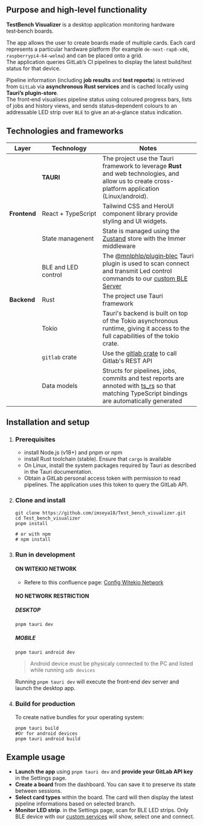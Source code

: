 ## Purpose and high‑level functionality

**TestBench Visualizer** is a desktop application monitoring hardware test‑bench boards.

The app allows the user to create boards made of multiple cards. Each card represents a particular hardware platform (for example `de‑next‑rap8‑x86`, `raspberrypi4-64-welma`) and can be placed onto a grid.
<br>The application queries GitLab’s CI pipelines to display the latest build/test status for that device. 

Pipeline information (including **job results** and **test reports**) is retrieved from `GitLab` via **asynchronous Rust services** and is cached locally using **Tauri’s plugin‑store**.
<br>The front‑end visualises pipeline status using coloured progress bars, lists of jobs and history views, and sends status‑dependent colours to an addressable LED strip over `BLE` to give an at‑a‑glance status indication.



## Technologies and frameworks 
| Layer | Technology | Notes |
|-------|------|---------|
||**TAURI**| The project use the Tauri framework to leverage **Rust** and web technologies, and allow us to create cross-platform application (Linux/android).|
| **Frontend**    | React + TypeScript | Tailwind CSS and HeroUI component library provide styling and UI widgets. |
|  | State managenent | State is managed using the [Zustand](https://github.com/pmndrs/zustand) store with the Immer middleware|
|    | BLE and LED control | The [@mnlphlp/plugin‑blec](https://github.com/MnlPhlp/tauri-plugin-blec) Tauri plugin is used to scan connect and transmit Led control commands to our [custom BLE Server](https://github.com/imseya18/ESP32_BLE_Server) |
| **Backend** | Rust | The project use Tauri framework|
||Tokio|Tauri's backend is built on top of the Tokio asynchronous runtime, giving it access to the full capabilities of the tokio crate.|
| | `gitlab` crate | Use the [gitlab crate](https://crates.io/crates/gitlab/) to call Gitlab's REST API|
||Data models|Structs for pipelines, jobs, commits and test reports are annoted with [ts_rs](https://crates.io/crates/ts-rs) so that matching TypeScript bindings are automatically generated|

## Installation and setup

1. ### Prerequisites
    - install Node.js (v18+) and pnpm or npm
    - install Rust toolchain (stable). Ensure that `cargo` is available
    - On Linux, install the system packages required by Tauri as described in the Tauri documentation.
    - Obtain a GitLab personal access token with permission to read pipelines. The application uses this token to query the GitLab API.
2. ### Clone and install
    ```
    git clone https://github.com/imseya18/Test_bench_visualizer.git
    cd Test_bench_visualizer
    pnpm install

    # or with npm
    # npm install
3. ### Run in development
    #### ON WITEKIO NETWORK
    - Refere to this confluence page: [Config Witekio Network](https://adeneo-embedded.atlassian.net/wiki/spaces/BIST22/pages/4722491527/Mobile+Config+Witekio+Network)
    #### NO NETWORK RESTRICTION
    ##### DESKTOP
        
    ```
    pnpm tauri dev
    ```
    ##### MOBILE
    ```
    pnpm tauri android dev
    ```
    > Android device must be physicaly connected to the PC and listed while running `adb devices`
    
    Running `pnpm tauri dev` will execute the front‑end dev server and launch the desktop app.
4. ### Build for production
    To create native bundles for your operating system:
    ```
    pnpm tauri build
    #Or for android devices
    pnpm tauri android build
    ```

## Example usage

- **Launch the app** using `pnpm tauri dev` and **provide your GitLab API key** in the Settings page. 
- **Create a board** from the dashboard. You can save it to preserve its state between sessions. 
- **Select card types** within the board. The card will then display the latest pipeline informations based on selected branch.
- **Monitor LED strip**. in the Settings page, scan for BLE LED strips. Only BLE device with our [custom services](https://gitlab.com/witekio/rnd/b0000-witekio-welma/test-bench-vizualizer/esp32-ble-server) will show, select one and connect.
